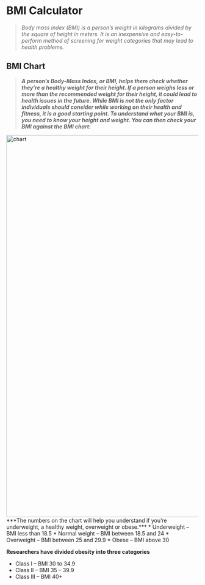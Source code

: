 # BMI Calculator
>_Body mass index (BMI) is a person’s weight in kilograms divided by the square of height in meters. It is an inexpensive and easy-to-perform method of screening for weight categories that may lead to health problems._
## BMI Chart
> **_A person’s Body-Mass Index, or BMI, helps them check whether they’re a healthy weight for their height. If a person weighs less or more than the recommended weight for their height, it could lead to health issues in the future. While BMI is not the only factor individuals should consider while working on their health and fitness, it is a good starting point. To understand what your BMI is, you need to know your height and weight. You can then check your BMI against the BMI chart:_**
<img align="centre" alt="chart" width="1000px" src="https://www.hdfclife.com/content/dam/hdfclifeinsurancecompany/financial-tools-calculators/bmi-calculator/BMI-chart.jpg"/>
***The numbers on the chart will help you understand if you’re underweight, a healthy weight, overweight or obese.***
* Underweight – BMI less than 18.5
* Normal weight – BMI between 18.5 and 24
* Overweight – BMI between 25 and 29.9
* Obese – BMI above 30

**Researchers have divided obesity into three categories**
* Class I – BMI 30 to 34.9
* Class II – BMI 35 – 39.9
* Class III – BMI 40+
